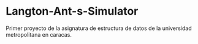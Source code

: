# Langton-Ant-s-Simulator

Primer proyecto de la asignatura de estructura de datos de la universidad metropolitana en caracas.
